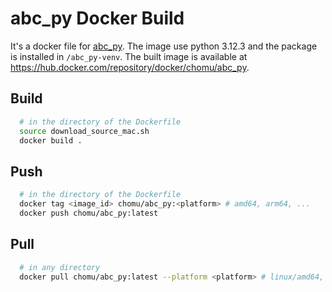 # abc_py Docker Build

It's a docker file for [abc_py](https://github.com/krzhu/abc_py). The image use python 3.12.3 and the package is installed in `/abc_py-venv`. The built image is available at https://hub.docker.com/repository/docker/chomu/abc_py.

## Build

```bash
  # in the directory of the Dockerfile
  source download_source_mac.sh
  docker build .
```

## Push
  
  ```bash
    # in the directory of the Dockerfile
    docker tag <image_id> chomu/abc_py:<platform> # amd64, arm64, ...
    docker push chomu/abc_py:latest
  ```

## Pull
  
  ```bash 
    # in any directory
    docker pull chomu/abc_py:latest --platform <platform> # linux/amd64, linux/arm64, linux/arm/v8 ...
  ```